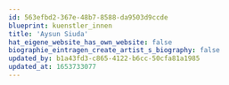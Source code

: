```yaml
---
id: 563efbd2-367e-48b7-8588-da9503d9ccde
blueprint: kuenstler_innen
title: 'Aysun Siuda'
hat_eigene_website_has_own_website: false
biographie_eintragen_create_artist_s_biography: false
updated_by: b1a43fd3-c865-4122-b6cc-50cfa81a1985
updated_at: 1653733077
---
```

